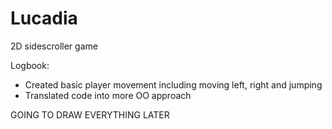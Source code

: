 # Lucadia
2D sidescroller game

Logbook:
- Created basic player movement including moving left, right and jumping
- Translated code into more OO approach



GOING TO DRAW EVERYTHING LATER